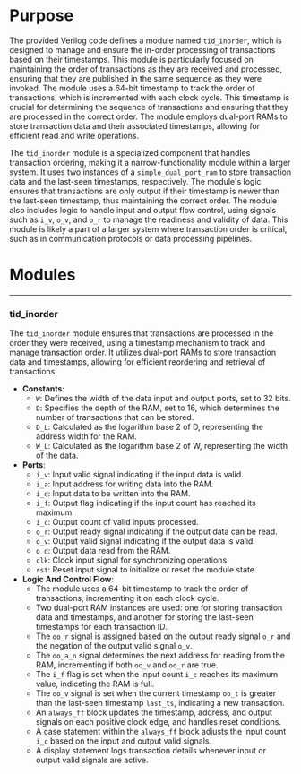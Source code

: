 # Purpose
The provided Verilog code defines a module named `tid_inorder`, which is designed to manage and ensure the in-order processing of transactions based on their timestamps. This module is particularly focused on maintaining the order of transactions as they are received and processed, ensuring that they are published in the same sequence as they were invoked. The module uses a 64-bit timestamp to track the order of transactions, which is incremented with each clock cycle. This timestamp is crucial for determining the sequence of transactions and ensuring that they are processed in the correct order. The module employs dual-port RAMs to store transaction data and their associated timestamps, allowing for efficient read and write operations.

The `tid_inorder` module is a specialized component that handles transaction ordering, making it a narrow-functionality module within a larger system. It uses two instances of a `simple_dual_port_ram` to store transaction data and the last-seen timestamps, respectively. The module's logic ensures that transactions are only output if their timestamp is newer than the last-seen timestamp, thus maintaining the correct order. The module also includes logic to handle input and output flow control, using signals such as `i_v`, `o_v`, and `o_r` to manage the readiness and validity of data. This module is likely a part of a larger system where transaction order is critical, such as in communication protocols or data processing pipelines.
# Modules

---
### tid\_inorder
The `tid_inorder` module ensures that transactions are processed in the order they were received, using a timestamp mechanism to track and manage transaction order. It utilizes dual-port RAMs to store transaction data and timestamps, allowing for efficient reordering and retrieval of transactions.
- **Constants**:
    - `W`: Defines the width of the data input and output ports, set to 32 bits.
    - `D`: Specifies the depth of the RAM, set to 16, which determines the number of transactions that can be stored.
    - `D_L`: Calculated as the logarithm base 2 of D, representing the address width for the RAM.
    - `W_L`: Calculated as the logarithm base 2 of W, representing the width of the data.
- **Ports**:
    - `i_v`: Input valid signal indicating if the input data is valid.
    - `i_a`: Input address for writing data into the RAM.
    - `i_d`: Input data to be written into the RAM.
    - `i_f`: Output flag indicating if the input count has reached its maximum.
    - `i_c`: Output count of valid inputs processed.
    - `o_r`: Output ready signal indicating if the output data can be read.
    - `o_v`: Output valid signal indicating if the output data is valid.
    - `o_d`: Output data read from the RAM.
    - `clk`: Clock input signal for synchronizing operations.
    - `rst`: Reset input signal to initialize or reset the module state.
- **Logic And Control Flow**:
    - The module uses a 64-bit timestamp to track the order of transactions, incrementing it on each clock cycle.
    - Two dual-port RAM instances are used: one for storing transaction data and timestamps, and another for storing the last-seen timestamps for each transaction ID.
    - The `oo_r` signal is assigned based on the output ready signal `o_r` and the negation of the output valid signal `o_v`.
    - The `oo_a_n` signal determines the next address for reading from the RAM, incrementing if both `oo_v` and `oo_r` are true.
    - The `i_f` flag is set when the input count `i_c` reaches its maximum value, indicating the RAM is full.
    - The `oo_v` signal is set when the current timestamp `oo_t` is greater than the last-seen timestamp `last_ts`, indicating a new transaction.
    - An `always_ff` block updates the timestamp, address, and output signals on each positive clock edge, and handles reset conditions.
    - A case statement within the `always_ff` block adjusts the input count `i_c` based on the input and output valid signals.
    - A display statement logs transaction details whenever input or output valid signals are active.



